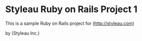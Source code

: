 # Styleau Ruby on Rails Project 1

This is a sample Ruby on Rails project for (http://styleau.com)

by (Styleau Inc.)